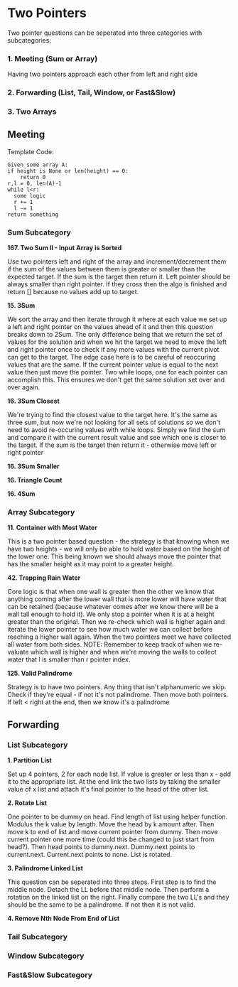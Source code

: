 # Two Pointers

Two pointer questions can be seperated into three categories with subcategories:

### 1. Meeting (Sum or Array)
Having two pointers approach each other from left and right side
### 2. Forwarding (List, Tail, Window, or Fast&Slow)
### 3. Two Arrays

## Meeting

Template Code:

```
Given some array A:
if height is None or len(height) == 0:
    return 0
r,l = 0, len(A)-1
while l<r:
  some logic
  r += 1
  l -= 1
return something

```

### Sum Subcategory

**167. Two Sum II - Input Array is Sorted**

Use two pointers left and right of the array and increment/decrement them if the sum of the values between them is greater or smaller than
the expected target. If the sum is the target then return it. Left pointer should be always smaller than right pointer. If they cross then
the algo is finished and return [] because no values add up to target.

**15. 3Sum**

We sort the array and then iterate through it where at each value we set up a left and right pointer on the values ahead of it and then this question breaks down to 2Sum. The only difference being that we return the set of values for the solution and when we hit the target
we need to move the left and right pointer once to check if any more values with the current pivot can get to the target. The edge case here is to be careful of reoccuring values that are the same. If the current pointer value is equal to the next value then just move the
pointer. Two while loops, one for each pointer can accomplish this. This ensures we don't get the same solution set over and over again.

**16. 3Sum Closest**

We're trying to find the closest value to the target here. It's the same as three sum, but now we're not looking for all sets of solutions so we don't need to avoid re-occuring values with while loops. Simply we find the sum and compare it with the current result value and see which one is closer to the target. If the sum is the target then return it - otherwise move left or right pointer

**16. 3Sum Smaller**

**16. Triangle Count**

**16. 4Sum**

### Array Subcategory

**11. Container with Most Water**

This is a two pointer based question - the strategy is that knowing when we have two heights - we will only be able to hold water based
on the height of the lower one. This being known we should always move the pointer that has the smaller height as it may point to a greater height.

**42. Trapping Rain Water**

Core logic is that when one wall is greater then the other we know that anything coming after the lower wall that is more lower will
have water that can be retained (because whatever comes after we know there will be a wall tall enough to hold it). We only stop a
pointer when it is at a height greater than the original. Then we re-check which wall is higher again and iterate the lower pointer to
see how much water we can collect before reaching a higher wall again. When the two pointers meet we have collected all water from both
sides. NOTE: Remember to keep track of when we re-valuate which wall is higher and when we're moving the walls to collect water that l is smaller than r pointer index.

**125. Valid Palindrome**

Strategy is to have two pointers. Any thing that isn't alphanumeric we skip. Check if they're equal - if not it's not palindrome. Then
move both pointers. If left < right at the end, then we know it's a palindrome

## Forwarding

### List Subcategory

**1. Partition List**

Set up 4 pointers, 2 for each node list. If value is greater or less than x - add it to the appropriate list. At the end link the
two lists by taking the smaller value of x list and attach it's final pointer to the head of the other list.

**2. Rotate List**

One pointer to be dummy on head. Find length of list using helper function. Modulus the k value by length. Move the head by k amount
after. Then move k to end of list and move current pointer from dummy. Then move current pointer one more time (could this be changed
to just start from head?). Then head points to dummy.next. Dummy.next points to current.next. Current.next points to none. List is
rotated.

**3. Palindrome Linked List**

This question can be seperated into three steps. First step is to find the middle node. Detach the LL before that middle node. Then perform a rotation on the linked list on the right. Finally compare the two LL's and they should be the same to be a palindrome. If not
then it is not valid.

**4. Remove Nth Node From End of List**


### Tail Subcategory

### Window Subcategory

### Fast&Slow Subcategory


